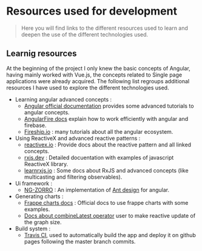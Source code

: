 # Resources used for development

> Here you will find links to the different resources used to learn and deepen the use of the different technologies used.

## Learnig resources

At the beginning of the project I only knew the basic concepts of Angular, having mainly worked with Vue.js, the concepts related to Single page applications were already acquired. The following list regroups additional resources I have used to explore the different technologies used.

* Learning angular advanced concepts :
    * [Angular official documentation](https://angular.io/docs) provides some advanced tutorials to angular concepts.
    * [AngularFire docs](https://github.com/angular/angularfire2) explain how to work efficiently with angular and firebase.
    * [Fireship.io](https://fireship.io/) : many tutorials about all the angular ecosystem.
* Using ReactiveX and advanced reactive patterns :
    * [reactivex.io](http://reactivex.io/) : Provide docs about the reactive pattern and all linked concepts.
    * [rxjs.dev](https://rxjs.dev/) : Detailed docuentation with examples of javascript ReactiveX library.
    * [learnrxjs.io](https://www.learnrxjs.io/) : Some docs about RxJS and advanced concepts (like multicasting and filtering observables).
* Ui framework :
    * [NG-ZORRO](https://ng.ant.design/docs/introduce/en) : An implementation of [Ant design](https://ant.design/) for angular.
* Generating charts :
    * [Frappe charts docs](https://frappe.io/charts/docs) : Official docs to use frappe charts with some examples.
    * [Docs about combineLatest operator](https://www.learnrxjs.io/operators/combination/combinelatest.html) user to make reactive update of the graph size.
* Build system :
    * [Travis CI](https://docs.travis-ci.com/), used to automatically build the app and deploy it on github pages following the master branch commits.
